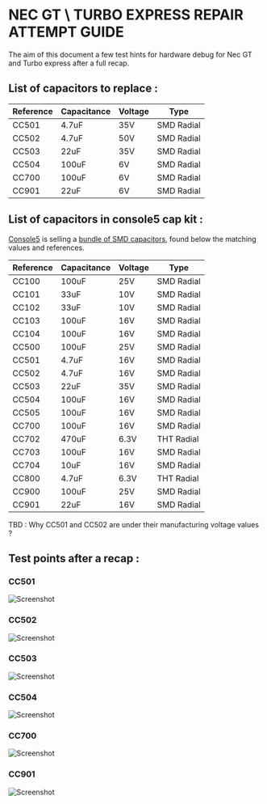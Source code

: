 # NEC GT \ TURBO EXPRESS REPAIR ATTEMPT GUIDE

The aim of this document a few test hints for hardware debug for Nec GT and Turbo express after a full recap.

## List of capacitors to replace :

| Reference   | Capacitance  | Voltage  | Type       | 
|-------------|--------------|----------|------------|
| CC501       | 4.7uF        | 35V      | SMD Radial |
| CC502       | 4.7uF        | 50V      | SMD Radial |
| CC503       | 22uF         | 35V      | SMD Radial |
| CC504       | 100uF        | 6V       | SMD Radial |
| CC700       | 100uF        | 6V       | SMD Radial |
| CC901       | 22uF         | 6V       | SMD Radial |

## List of capacitors in console5 cap kit :

[Console5](https://console5.com/store/) is selling a [bundle of SMD capacitors](https://console5.com/store/nec-turboexpress-pc-engine-gt-smd-cap-kit.html), found below the matching values and references.  


| Reference   | Capacitance  | Voltage  | Type       | 
|-------------|--------------|----------|------------|
| CC100       | 100uF        | 25V      | SMD Radial |
| CC101       | 33uF         | 10V      | SMD Radial |
| CC102       | 33uF         | 10V      | SMD Radial |
| CC103       | 100uF        | 16V      | SMD Radial |
| CC104       | 100uF        | 16V      | SMD Radial |
| CC500       | 100uF        | 25V      | SMD Radial |
| CC501       | 4.7uF        | 16V      | SMD Radial |
| CC502       | 4.7uF        | 16V      | SMD Radial |
| CC503       | 22uF         | 35V      | SMD Radial |
| CC504       | 100uF        | 16V      | SMD Radial |
| CC505       | 100uF        | 16V      | SMD Radial |
| CC700       | 100uF        | 16V      | SMD Radial |
| CC702       | 470uF        | 6.3V     | THT Radial |
| CC703       | 100uF        | 16V      | SMD Radial |
| CC704       | 10uF         | 16V      | SMD Radial |
| CC800       | 4.7uF        | 6.3V     | THT Radial |
| CC900       | 100uF        | 25V      | SMD Radial |
| CC901       | 22uF         | 16V      | SMD Radial |

TBD : Why CC501 and CC502 are under their manufacturing voltage values ?


## Test points after a recap :

### CC501

![Screenshot](/pics/CC501.jpg "CC501")

### CC502

![Screenshot](/pics/CC502.jpg "CC502")

### CC503

![Screenshot](/pics/CC503.jpg "CC503")

### CC504

![Screenshot](/pics/CC504.jpg "CC504")

### CC700

![Screenshot](/pics/CC700.jpg "CC700")

### CC901

![Screenshot](/pics/CC901.jpg "CC901")


